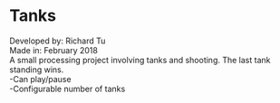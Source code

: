 # Tanks
Developed by: Richard Tu  
Made in: February 2018  
A small processing project involving tanks and shooting. The last tank standing wins.  
-Can play/pause  
-Configurable number of tanks
